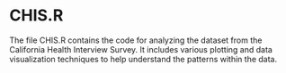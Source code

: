 # CHIS.R
The file CHIS.R contains the code for analyzing the dataset from the California Health Interview Survey.
It includes various plotting and data visualization techniques to help understand the patterns within the data.
